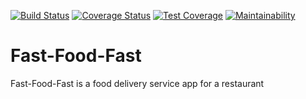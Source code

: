 [![Build Status](https://travis-ci.org/Dubby20/Fast-Food-Fast.svg?branch=ch-integrate-travisCI-160483367)](https://travis-ci.org/Dubby20/Fast-Food-Fast)
[![Coverage Status](https://coveralls.io/repos/github/Dubby20/Fast-Food-Fast/badge.svg?branch=ch-integrate-travisCI-160483367)](https://coveralls.io/github/Dubby20/Fast-Food-Fast?branch=ch-integrate-travisCI-160483367)
[![Test Coverage](https://api.codeclimate.com/v1/badges/c5563c607a08e0628986/test_coverage)](https://codeclimate.com/github/Dubby20/Fast-Food-Fast/test_coverage)
[![Maintainability](https://api.codeclimate.com/v1/badges/c5563c607a08e0628986/maintainability)](https://codeclimate.com/github/Dubby20/Fast-Food-Fast/maintainability)




# Fast-Food-Fast
Fast-Food-Fast is a food delivery service app for a restaurant
